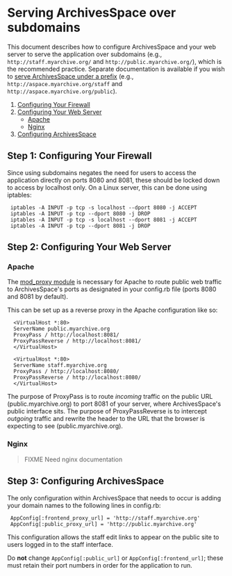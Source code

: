 # Serving ArchivesSpace over subdomains

This document describes how to configure ArchivesSpace and your web server to serve the application over subdomains (e.g., `http://staff.myarchive.org/` and `http://public.myarchive.org/`), which is the  recommended
practice. Separate documentation is available if you wish to [serve ArchivesSpace under a prefix](prefix.md) (e.g., `http://aspace.myarchive.org/staff` and
`http://aspace.myarchive.org/public`).

1. [Configuring Your Firewall]()
2. [Configuring Your Web Server]()
   - [Apache]()
   - [Nginx]()
3. [Configuring ArchivesSpace]()



## Step 1: Configuring Your Firewall

Since using subdomains negates the need for users to access the application directly on ports 8080 and 8081, these should be locked down to access by localhost only. On a Linux server, this can be done using iptables:

     iptables -A INPUT -p tcp -s localhost --dport 8080 -j ACCEPT
     iptables -A INPUT -p tcp --dport 8080 -j DROP
     iptables -A INPUT -p tcp -s localhost --dport 8081 -j ACCEPT
     iptables -A INPUT -p tcp --dport 8081 -j DROP
     

## Step 2: Configuring Your Web Server

### Apache

The [mod_proxy module](https://httpd.apache.org/docs/2.4/mod/mod_proxy.html) is necessary for Apache to route public web traffic to ArchivesSpace's ports as designated in your config.rb file (ports 8080 and 8081 by default).

This can be set up as a reverse proxy in the Apache configuration like so:

      <VirtualHost *:80>
      ServerName public.myarchive.org
      ProxyPass / http://localhost:8081/
      ProxyPassReverse / http://localhost:8081/
      </VirtualHost>

      <VirtualHost *:80>
      ServerName staff.myarchive.org
      ProxyPass / http://localhost:8080/
      ProxyPassReverse / http://localhost:8080/
      </VirtualHost>
      
The purpose of ProxyPass is to route *incoming* traffic on the public URL (public.myarchive.org) to port 8081 of your server, where ArchivesSpace's public interface sits. The purpose of ProxyPassReverse is to intercept *outgoing* traffic and rewrite the header to the URL that the browser is expecting to see (public.myarchive.org).

### Nginx
 > FIXME Need nginx documentation


## Step 3: Configuring ArchivesSpace

The only configuration within ArchivesSpace that needs to occur is adding your domain names to the following lines in config.rb:

     AppConfig[:frontend_proxy_url] = 'http://staff.myarchive.org'
     AppConfig[:public_proxy_url] = 'http://public.myarchive.org'

This configuration allows the staff edit links to appear on the public site to users logged in to the staff interface. 

Do **not** change `AppConfig[:public_url]` or `AppConfig[:frontend_url]`; these must retain their port numbers in order for the application to run.
